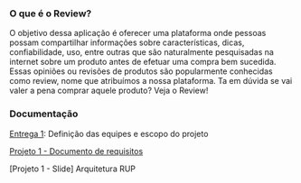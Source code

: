 ### O que é o Review?
O objetivo dessa aplicação é oferecer uma plataforma onde pessoas possam compartilhar informações sobre características, dicas, confiabilidade, uso, entre outras que são naturalmente pesquisadas na internet sobre um produto antes de efetuar uma compra bem sucedida. Essas opiniões ou revisões de produtos são popularmente conhecidas como review, nome que atribuímos a nossa plataforma. Ta em dúvida se vai valer a pena comprar aquele produto? Veja o Review!

### Documentação
[Entrega 1](https://github.com/jonaslins/review/blob/master/docs/Entrega1.pdf): Definição das equipes e escopo do projeto

[Projeto 1 - Documento de requisitos](https://github.com/jonaslins/review/blob/master/docs/Projeto1Documento.pdf)

[Projeto 1 - Slide] Arquitetura RUP 